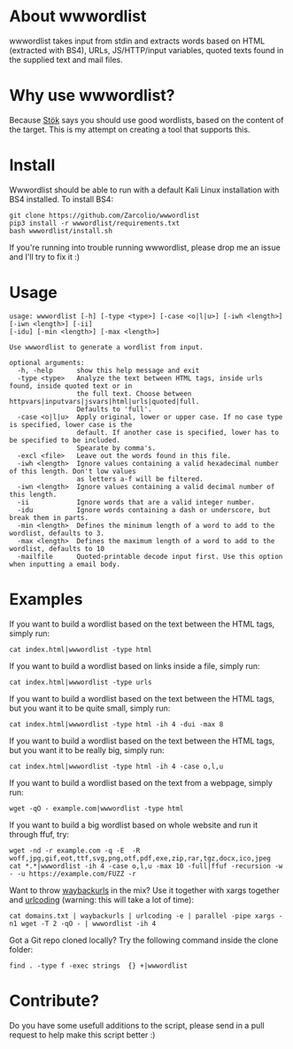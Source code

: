 # About wwwordlist
wwwordlist takes input from stdin and extracts words based on HTML (extracted with BS4), URLs, JS/HTTP/input variables, quoted texts found in the supplied text and mail files.

# Why use wwwordlist?
Because [Stök](https://twitter.com/stokfredrik) says you should use good wordlists, based on the content of the target. This is my attempt on creating a tool that supports this.

# Install
Wwwordlist should be able to run with a default Kali Linux installation with BS4 installed. To install BS4:
```
git clone https://github.com/Zarcolio/wwwordlist
pip3 install -r wwwordlist/requirements.txt
bash wwwordlist/install.sh
```
If you're running into trouble running wwwordlist, please drop me an issue and I'll try to fix it :)

# Usage
```
usage: wwwordlist [-h] [-type <type>] [-case <o|l|u>] [-iwh <length>] [-iwn <length>] [-ii] 
[-idu] [-min <length>] [-max <length>]

Use wwwordlist to generate a wordlist from input.

optional arguments:
  -h, -help      show this help message and exit
  -type <type>   Analyze the text between HTML tags, inside urls found, inside quoted text or in
                 the full text. Choose between httpvars|inputvars|jsvars|html|urls|quoted|full.
                 Defaults to 'full'.
  -case <o|l|u>  Apply original, lower or upper case. If no case type is specified, lower case is the
                 default. If another case is specified, lower has to be specified to be included.
                 Spearate by comma's.
  -excl <file>   Leave out the words found in this file.
  -iwh <length>  Ignore values containing a valid hexadecimal number of this length. Don't low values
                 as letters a-f will be filtered.
  -iwn <length>  Ignore values containing a valid decimal number of this length.
  -ii            Ignore words that are a valid integer number.
  -idu           Ignore words containing a dash or underscore, but break them in parts.
  -min <length>  Defines the minimum length of a word to add to the wordlist, defaults to 3.
  -max <length>  Defines the maximum length of a word to add to the wordlist, defaults to 10
  -mailfile      Quoted-printable decode input first. Use this option when inputting a email body.
```

# Examples
If you want to build a wordlist based on the text between the HTML tags, simply run:
```
cat index.html|wwwordlist -type html
```
If you want to build a wordlist based on links inside a file, simply run:
```
cat index.html|wwwordlist -type urls
```
If you want to build a wordlist based on the text between the HTML tags, but you want it to be quite small, simply run:
```
cat index.html|wwwordlist -type html -ih 4 -dui -max 8
```
If you want to build a wordlist based on the text between the HTML tags, but you want it to be really big, simply run:
```
cat index.html|wwwordlist -type html -ih 4 -case o,l,u
```
If you want to build a wordlist based on the text from a webpage, simply run:
```
wget -qO - example.com|wwwordlist -type html
```
If you want to build a big wordlist based on whole website and run it through ffuf, try:
```
wget -nd -r example.com -q -E  -R woff,jpg,gif,eot,ttf,svg,png,otf,pdf,exe,zip,rar,tgz,docx,ico,jpeg
cat *.*|wwwordlist -ih 4 -case o,l,u -max 10 -full|ffuf -recursion -w - -u https://example.com/FUZZ -r
```
Want to throw [waybackurls](https://github.com/tomnomnom/waybackurls) in the mix? Use it together with xargs together and [urlcoding](https://github.com/Zarcolio/urlcoding) (warning: this will take a lot of time):
```
cat domains.txt | waybackurls | urlcoding -e | parallel -pipe xargs -n1 wget -T 2 -qO - | wwwordlist -ih 4
```
Got a Git repo cloned locally? Try the following command inside the clone folder:
```
find . -type f -exec strings  {} +|wwwordlist
```

# Contribute?
Do you have some usefull additions to the script, please send in a pull request to help make this script better :)
